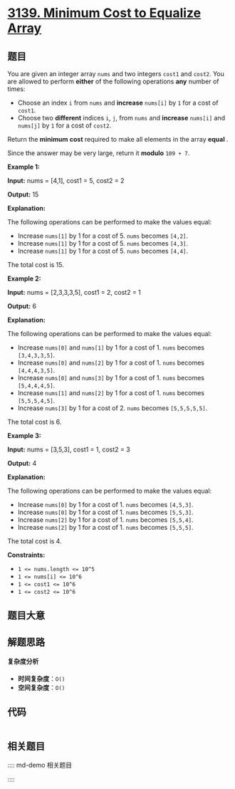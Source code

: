 # [3139. Minimum Cost to Equalize Array](https://leetcode.com/problems/minimum-cost-to-equalize-array/)

## 题目

You are given an integer array `nums` and two integers `cost1` and `cost2`.
You are allowed to perform **either** of the following operations **any**
number of times:

- Choose an index `i` from `nums` and **increase** `nums[i]` by `1` for a cost of `cost1`.
- Choose two **different** indices `i`, `j`, from `nums` and **increase** `nums[i]` and `nums[j]` by `1` for a cost of `cost2`.

Return the **minimum** **cost** required to make all elements in the array
**equal** _._

Since the answer may be very large, return it **modulo** `109 + 7`.

**Example 1:**

**Input:** nums = [4,1], cost1 = 5, cost2 = 2

**Output:** 15

**Explanation:**

The following operations can be performed to make the values equal:

- Increase `nums[1]` by 1 for a cost of 5. `nums` becomes `[4,2]`.
- Increase `nums[1]` by 1 for a cost of 5. `nums` becomes `[4,3]`.
- Increase `nums[1]` by 1 for a cost of 5. `nums` becomes `[4,4]`.

The total cost is 15.

**Example 2:**

**Input:** nums = [2,3,3,3,5], cost1 = 2, cost2 = 1

**Output:** 6

**Explanation:**

The following operations can be performed to make the values equal:

- Increase `nums[0]` and `nums[1]` by 1 for a cost of 1. `nums` becomes `[3,4,3,3,5]`.
- Increase `nums[0]` and `nums[2]` by 1 for a cost of 1. `nums` becomes `[4,4,4,3,5]`.
- Increase `nums[0]` and `nums[3]` by 1 for a cost of 1. `nums` becomes `[5,4,4,4,5]`.
- Increase `nums[1]` and `nums[2]` by 1 for a cost of 1. `nums` becomes `[5,5,5,4,5]`.
- Increase `nums[3]` by 1 for a cost of 2. `nums` becomes `[5,5,5,5,5]`.

The total cost is 6.

**Example 3:**

**Input:** nums = [3,5,3], cost1 = 1, cost2 = 3

**Output:** 4

**Explanation:**

The following operations can be performed to make the values equal:

- Increase `nums[0]` by 1 for a cost of 1. `nums` becomes `[4,5,3]`.
- Increase `nums[0]` by 1 for a cost of 1. `nums` becomes `[5,5,3]`.
- Increase `nums[2]` by 1 for a cost of 1. `nums` becomes `[5,5,4]`.
- Increase `nums[2]` by 1 for a cost of 1. `nums` becomes `[5,5,5]`.

The total cost is 4.

**Constraints:**

- `1 <= nums.length <= 10^5`
- `1 <= nums[i] <= 10^6`
- `1 <= cost1 <= 10^6`
- `1 <= cost2 <= 10^6`

## 题目大意

## 解题思路

#### 复杂度分析

- **时间复杂度**：`O()`
- **空间复杂度**：`O()`

## 代码

```javascript

```

## 相关题目

:::: md-demo 相关题目

::::

